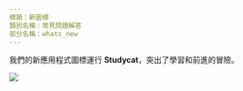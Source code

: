 ```yaml
---
標題：新圖標
類別名稱：常見問題解答
部分名稱：whats_new
---
```

我們的新應用程式圖標運行 **Studycat**，突出了學習和前進的冒險。  
  
![](https://help.Studycat.com/hc/article_attachments/40378210068889)